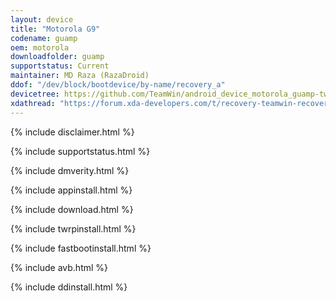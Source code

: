 ```yaml
---
layout: device
title: "Motorola G9"
codename: guamp
oem: motorola
downloadfolder: guamp
supportstatus: Current
maintainer: MD Raza (RazaDroid)
ddof: "/dev/block/bootdevice/by-name/recovery_a"
devicetree: https://github.com/TeamWin/android_device_motorola_guamp-twrp
xdathread: "https://forum.xda-developers.com/t/recovery-teamwin-recovery-project-3-6-0-for-motorola-g9-play-guamp.4364415/"
---
```


   {% include disclaimer.html %}

   {% include supportstatus.html %}

   {% include dmverity.html %}

   {% include appinstall.html %}

   {% include download.html %}

   {% include twrpinstall.html %}

   {% include fastbootinstall.html %}

   {% include avb.html %}

   {% include ddinstall.html %}
